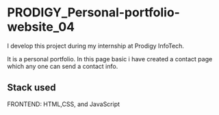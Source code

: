 # PRODIGY_Personal-portfolio-website_04
I develop this project during my internship at Prodigy InfoTech.

It is a personal portfolio. In this page basic i have created a contact page which any one can send a contact info.


## Stack used
FRONTEND: HTML,CSS, and JavaScript

